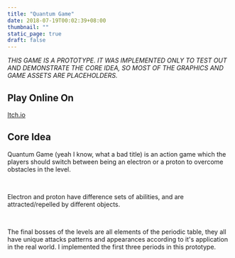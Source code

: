 ```yaml
---
title: "Quantum Game"
date: 2018-07-19T00:02:39+08:00
thumbnail: ""
static_page: true
draft: false
---
```


*THIS GAME IS A PROTOTYPE. IT WAS IMPLEMENTED ONLY TO TEST OUT AND DEMONSTRATE THE CORE IDEA, SO MOST OF THE GRAPHICS AND GAME ASSETS ARE PLACEHOLDERS.*

## Play Online On
[Itch.io](https://shinerightstudio.itch.io/quantum-game)

## Core Idea
Quantum Game (yeah I know, what a bad title) is an action game which the players should switch between being an electron or a proton to overcome obstacles in the level.

<br />

Electron and proton have difference sets of abilities, and are attracted/repelled by different objects.

<br />

The final bosses of the levels are all elements of the periodic table, they all have unique attacks patterns and appearances according to it's application in the real world. I implemented the first three periods in this prototype.